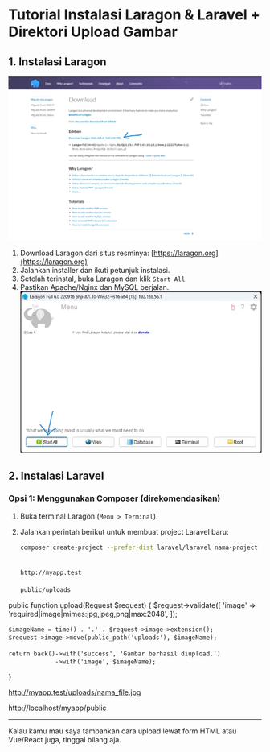 
# Tutorial Instalasi Laragon & Laravel + Direktori Upload Gambar

## 1. Instalasi Laragon

![Tampilan laragon](image/1.jpg)

1. Download Laragon dari situs resminya: [https://laragon.org](https://laragon.org)
2. Jalankan installer dan ikuti petunjuk instalasi.
3. Setelah terinstal, buka Laragon dan klik `Start All`.
4. Pastikan Apache/Nginx dan MySQL berjalan.
![laragon start](image/3.jpg)

## 2. Instalasi Laravel

### Opsi 1: Menggunakan Composer (direkomendasikan)

1. Buka terminal Laragon (`Menu > Terminal`).
2. Jalankan perintah berikut untuk membuat project Laravel baru:

   ```bash
   composer create-project --prefer-dist laravel/laravel nama-project


   http://myapp.test

   public/uploads

public function upload(Request $request)
{
    $request->validate([
        'image' => 'required|image|mimes:jpg,jpeg,png|max:2048',
    ]);

    $imageName = time() . '.' . $request->image->extension();
    $request->image->move(public_path('uploads'), $imageName);

    return back()->with('success', 'Gambar berhasil diupload.')
                 ->with('image', $imageName);
}

http://myapp.test/uploads/nama_file.jpg

http://localhost/myapp/public


---

Kalau kamu mau saya tambahkan cara upload lewat form HTML atau Vue/React juga, tinggal bilang aja.
